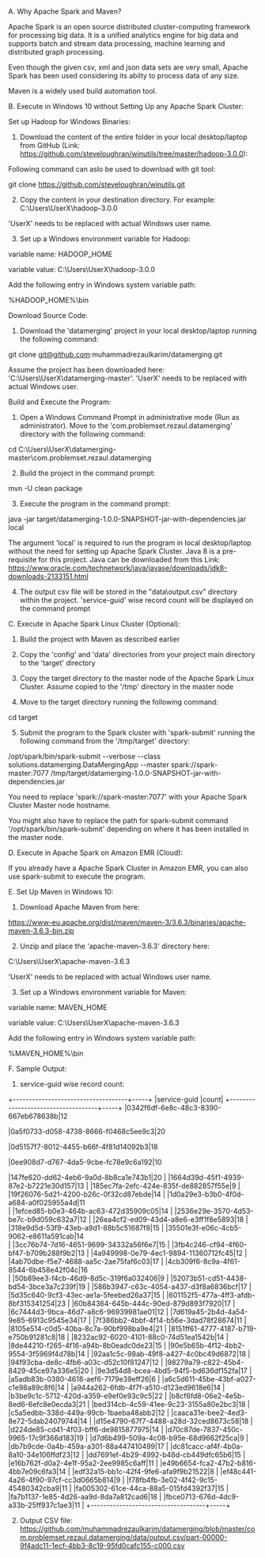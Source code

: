 
A. Why Apache Spark and Maven?

Apache Spark is an open source distributed cluster-computing framework for processing big data. It is a unified analytics engine for big data and supports batch and stream data processing, machine learning and distributed graph processing. 

Even though the given csv, xml and json data sets are very small, Apache Spark has been used considering its abilty to process data of any size.

Maven is a widely used build automation tool.

B. Execute in Windows 10 without Setting Up any Apache Spark Cluster:

Set up Hadoop for Windows Binaries:

1. Download the content of the entire folder in your local desktop/laptop from GitHub (Link: https://github.com/steveloughran/winutils/tree/master/hadoop-3.0.0):

Following command can aslo be used to download with git tool:

git clone https://github.com/steveloughran/winutils.git


2. Copy the content in your destination directory. For example: C:\Users\UserX\hadoop-3.0.0

'UserX' needs to be replaced with actual Windows user name.

3. Set up a Windows environment variable for Hadoop:

variable name: HADOOP_HOME

variable value: C:\Users\UserX\hadoop-3.0.0

Add the following entry in Windows system variable path:

%HADOOP_HOME%\bin


Download Source Code:

1. Download the 'datamerging' project in your local desktop/laptop running the following command:

git clone git@github.com:muhammadrezaulkarim/datamerging.git

Assume the project has been downloaded here: 'C:\Users\UserX\datamerging-master'. 'UserX' needs to be replaced with actual Windows user.


Build and Execute the Program:

1. Open a Windows Command Prompt in administrative mode (Run as administrator). Move to the 'com.problemset.rezaul.datamerging' directory with the following command:

cd C:\Users\UserX\datamerging-master\com.problemset.rezaul.datamerging


2. Build the project in the command prompt:

mvn -U clean package

3. Execute the program in the command prompt:

java -jar target/datamerging-1.0.0-SNAPSHOT-jar-with-dependencies.jar local

The argument 'local' is required to run the program in local desktop/laptop without the need for setting up Apache Spark Cluster. Java 8 is a pre-requisite for this project. Java can be downloaded from this Link: https://www.oracle.com/technetwork/java/javase/downloads/jdk8-downloads-2133151.html

4. The output csv file will be stored in the "data\output.csv" directory within the project. 'service-guid' wise record count will be displayed on the command prompt


C. Execute in Apache Spark Linux Cluster (Optional):

1. Build the project with Maven as described earlier

2. Copy the 'config' and 'data' directories from your project main directory to the 'target' directory

3. Copy the target directory to the master node of the Apache Spark Linux Cluster. Assume copied to the '/tmp' directory in the master node

4. Move to the target directory running the following command:

cd target

5. Submit the program to the Spark cluster with 'spark-submit' running the following command from the '/tmp/target' directory:

/opt/spark/bin/spark-submit --verbose --class solutions.datamerging.DataMergingApp --master spark://spark-master:7077 /tmp/target/datamerging-1.0.0-SNAPSHOT-jar-with-dependencies.jar

You need to replace 'spark://spark-master:7077' with your Apache Spark Cluster Master node hostname. 

You might also have to replace the path for spark-submit command '/opt/spark/bin/spark-submit' depending on where it has been installed in the master node.


D. Execute in Apache Spark on Amazon EMR (Cloud):

If you already have a Apache Spark Cluster in Amazon EMR, you can also use spark-submit to execute the program.


E. Set Up Maven in Windows 10:

1. Download Apache Maven from here:

https://www-eu.apache.org/dist/maven/maven-3/3.6.3/binaries/apache-maven-3.6.3-bin.zip

2. Unzip and place the 'apache-maven-3.6.3' directory here:

C:\Users\UserX\apache-maven-3.6.3

'UserX' needs to be replaced with actual Windows user name.

3. Set up a Windows environment variable for Maven:

variable name: MAVEN_HOME

variable value: C:\Users\UserX\apache-maven-3.6.3

Add the following entry in Windows system variable path:

%MAVEN_HOME%\bin


F. Sample Output:

1. service-guid wise record count:   

+------------------------------------+-----+
|service-guid                        |count|
+------------------------------------+-----+
|0342f6df-6e8c-48c3-8390-667eb678638b|12

|0a5f0733-d058-4738-8666-f0468c5ee9c3|20 

|0d5157f7-8012-4455-b66f-4f81d14092b3|18  

|0ee908d7-d767-4da5-9cbe-fc78e9c6a192|10

|147fe620-dd62-4eb6-9a0d-8b8ca1e743b1|20 
|
|1664d39d-45f1-4939-87e2-b7221e30d157|13 
|
|185ec7fa-2efc-424e-835f-de882857f55e|9 
|
|19f26076-5d21-4200-b26c-0f32cd87ebde|14 
|
|1d0a29e3-b3b0-4f0d-a684-a0f025955a4d|11  
|
|1efced85-b0e3-464b-ac63-472d35909c05|14 
|
|2536e29e-3570-4d53-be7c-b9d059c632a7|12 
|
|26ea4cf2-ed09-43d4-a8e6-e3ff1f8e5893|18 
|
|318e9d5d-53f9-43eb-a9d1-88b5c51687f8|15
|
|35501e3f-e06c-4cb5-9062-e8611a591cab|14  
|
|3cc76b74-7d16-4651-9699-34332a56f6e7|15 
|
|3fb4c246-cf94-4f60-bf47-b709b288f9b2|13 
|
|4a949998-0e79-4ec1-9894-11360712fc45|12
|
|4ab70dbe-f5e7-4688-aa5c-2ae75faf6c03|17
|
|4cb309f6-8c9a-4f61-8544-6b458e42f04c|16  
|
|50b89ee3-f4cb-46d9-8d5c-319f6a032406|9    |
|52073b51-cd51-4438-bd54-3bce3a7c239f|19   |
|586b3947-c63c-4054-a437-d3f8a6836bcf|17   |
|5d35c640-9cf3-43ec-ae1a-5feebed26a37|15   |
|601152f5-477a-4ff3-afdb-8bf315341254|23   |
|60b84364-645b-444c-90ed-879d893f7920|17   |
|6c7444d3-9bca-46d7-a8c6-96939981ae01|12   |
|7d619a45-2b4d-4a54-9e85-6913c9545e34|17   |
|7f386bb2-4bbf-4f14-b56e-3dad78f28674|11   |
|8105e514-c0d5-40ba-8c7a-90bf998ba9e4|21   |
|8151ff61-4777-4187-b719-e750b91281c8|18   |
|8232ac92-6020-4101-88c0-74d51ea1542b|14   |
|8de44210-f265-4f16-a94b-8b0eadc0de23|15   |
|90e5b65b-4f12-4bb2-9554-3f5969f4d78b|14   |
|92aa1c5c-98ab-49f8-a427-4c0bc49d6872|18   |
|94f93cba-de8c-4fb6-a03c-d52c10f81247|12   |
|98279a79-c822-45b4-8429-45ce97a336e5|20   |
|9e3d54d8-bcea-4bd5-94f5-bd636df152fa|17   |
|a5adb83b-0380-4618-aef6-7179e39eff26|6    |
|a6c5d611-45be-43bf-a027-c1e98a89c8f6|14   |
|a944a262-6fdb-4f7f-a510-d123ed9618e6|14   |
|b3be9c1c-5712-420d-a359-e9ef0e93c9c5|22   |
|b8cf6fd8-06e2-4e5b-8ed6-6efc8e0ecda3|21   |
|bed314cb-4c59-41ee-9c23-3155a80e2bc3|18   |
|c5a5edbb-338d-449a-99cb-1baeba48abb2|12   |
|caaca31e-bee2-4ed3-8e72-5dab24079744|14   |
|d15e4790-67f7-4488-a28d-32ced8673c58|18   |
|d224de85-cd41-4f03-bff6-de9815877975|14   |
|d70c87de-7837-450c-9965-17c9f366d183|19   |
|d7d6b499-509a-4c08-b95e-68d9662f25ca|9    |
|db7b9cde-0a4b-459a-a301-88a447410499|17   |
|dc81cacc-af4f-4b0a-8a10-34e106ffdf23|12   |
|dd7691ef-4b29-4992-b48d-cb449dfc65b6|15   |
|e16b762f-d0a2-4e1f-95a2-2ee9985c6aff|11   |
|e49b6654-fca2-47b2-b816-4bb7e09c6fa3|14   |
|edf32a15-bb1c-42f4-9fe6-afa9f9b21522|8    |
|ef48c441-4a26-4f90-97cf-cc3d0665b814|9    |
|f78fb4fb-3e02-4f42-9c15-45480342cba9|11   |
|fa005302-61ce-44ca-88a5-015fd4392f37|15   |
|fa7b1137-1e85-4d26-aa9d-8da7a812cad6|18   |
|fbce0713-676d-4dc9-a33b-25ff937c1ae3|11   |
+------------------------------------+-----+

2. Output CSV file:
https://github.com/muhammadrezaulkarim/datamerging/blob/master/com.problemset.rezaul.datamerging/data/output.csv/part-00000-9f4adc11-1ecf-4bb3-8c19-95fd0cafc155-c000.csv
